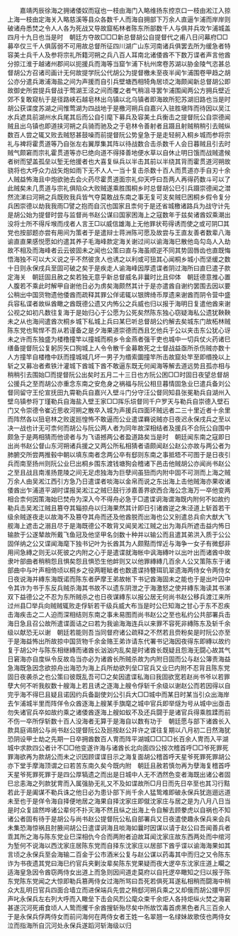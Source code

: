 <!-- { "loadSidebar": true } -->
　　嘉靖丙辰徐海之拥诸倭奴而寇也一枝由海门入略维扬东控京口一枝由淞江入掠上海一枝由定海关入略慈溪等县众各数千人而海自拥部下万余人直逼乍浦而岸岸则破诸舟悉焚之令人人各为死战又导故窟柘林者陈东所部数千人与俱并兵攻乍浦城盖四月十九日也当是时　朝廷方夺故□□□新总督胡公自提督代之甫八日问幕府□□募卒仅三千人俱孱弱不可用故总督所征四川湖广山东河南诸兵俱罢去所为缓急者特容美士兵千人及参将宗礼所籍河朔之兵八百人耳南北诸倭酋不下数万谍者声言他酋分掠江淮于越诸州郡间以扼援兵而海等当窟乍浦下杭州席卷苏湖以胁金陵气恣甚总督胡公方召诸司画计无何故提学阮公代胡公为提督檄未至夜半闻乍浦围卷甲趋之胡公亦分遣兵澉浦海盐之间为声援而自引兵壁塘西相犄角居顷之海颇闻新总督胡公即故御史所尝提兵督战于莺湖王泾之间而覆之者气稍沮寻罢乍浦围闻两公方拥兵壁近郊不复敢窥杭于是径路峡石越皂林出乌镇以北乌镇者即海故所犯苏湖旧路也当是时胡公获谍度苏湖之间惟莺湖为四战地于是檄河朔兵自嘉兴入驻胜墩阵而待因以吴江水兵遮具前湖州水兵尾其后而公自引麾下募兵及容美土兵衡击之提督阮公自崇德闻贼且出乌镇也即道挟河朔之兵骑而驰及之于皂林令善射者且蹑且射贼稍稍引去贼纵数百人尝之辄又败去贼怒甚鼓噪而前提督阮公势皇急于是走轻舸入桐乡城而参将宗礼与裨将霍贯道等乃自张左右翼厚集其阵以待战数合击杀数千人会日暮贼且引去时贼气颇窘而宗礼霍贯道等亦巳绝向道不得择善地便水草以自休止明日饿而战贼遣候者树而望盖孤垒以堑无他援者也大喜复纵兵以半击其前以半绕其背而霍贯道河朔故骁将也大呼众力战矢炮如雨下无不人人一当十复击杀数十百人而贯道亦手自刃十余人贼益怖海且中炮欲驰去会火药尽霍贯道面宗礼仰天呼曰吾两人再得药数斗可以了此贼矣未几贯道与宗礼俱陷众大败贼遂乘胜围桐乡时总督胡公巳引兵蹑崇德闻之澘然流涕曰河朔之兵既败我兵皆气夺莫敢战东南之事无复可支矣贼巳困桐乡假令复分兵困崇德以劫我我雨□譬之抱而自沉也国家且柰何于是还省城檄诸路兵为战守计先是胡公始为提督时尝与监督尚书赵公谋曰国家困海上之寇数年于兹矣诸酋奴乘潮出没将士所不得斥堠而戌者人言王□以威信雄海上无他罪状苟得诱而使之或可阴□其党也按部题亦尝有用间为策者于是遣辩士蒋洲陈可愿及故尝与王直友善者数辈八海谕直直果感悦愿如约遣其养子毛海峰款定海关谢过间以谕海海巳散他岛勾岛人入劫故不相及而海峰者云云彼固未之闻也公策曰直与海虽顺逆不同其势固唇齿也直既悔悟海独不可以大义说之乎不然彼贪人也诱之以利或可狃其心闻桐乡城小而坚缓之数十日则永保戌兵至固可破之矣于是疾走人谕海峰因厚遗谍者阴过海所曰直巳遣子款定海关　朝廷固且赦之矣若独无意乎新总督威名非曩时比且仰体　朝廷德意推心置人腹若不乘此时解甲自谢他日必为虏矣海颇然其计于是亦遣酋自谢约罢围去因以要公稍出中国货物遗他倭酋而疏释其罪公佯诺辄以银牌绮币厚遗来谢酋而阴令营中盛兵容私谍者故纵酋瞰之酋既德公遗又内怖公之兵威也归以报于海明日复遣他酋来谢公视之如初凡数往复海于是始归心于公愿为公死矣然陈东独心窃疑海私公遗犹鞅鞅未之从也海间遣酋次桐乡城下私城上兵曰某巳听总督胡公约解去矣城东门故柘林贼陈东党也鸳悍不吾从若谨备之是夕海果道崇德而西且乞他兵于公以夹击东公犹心讶未之许而东独盛为楼橹撞竿以撞城而桐乡令金燕者强干吏也城中一切兵仗火药诸巳缮备提督阮公复躬厉矢口狥城上人令令散千金募敢死之士督战益亟所杀伤贼亦数十人方撞竿自楼橹中跃而撞城城几坏一男子为缗索圜撞竿所击故窟处竿至即缗挽以上斩之又募冶者煮铁汁灌城下酋城下酋不敢逼东既无何闻海等解去道远势且孤亦相与稍稍引去围始□而提督阮公出矣时五月二十三日也方阮公困□□时固日夜望总督胡公援兵之至而胡公亦重念东南之安危身之祸福与阮公相旦暮情固急业巳遣兵备刘公督同留守王伦宣抚田九霄勒兵自嘉兴入壁斗门分守汪公督同知县张冕勒兵自湖州入壁乌镇参将丁瑾勒兵自海盐入壁王家□□挥乐埙督同千户罗天与勒兵自崇德入壁石门又令崇德令崔近思收河朔之散卒入城为声援兵四面环贼远者二三十里近者十余里而阵然各以狃皂林之败逡廵惶怖不敢逼而公业遣谍羇说贼亦日夜迟永保戌兵之至以决一战也计无可柰何而胡公与阮公两人者为同年故深相结者及援兵不合阮公自围中颇急于是两相猜而他谤者与为飞语撼两公者盈道路矣当是时　朝廷闻东南之寇即日出尚书赵公督山东河朔诸兵援之又两公所私相猜者语颇闻赵公赵公亦故与两公者为肺腑交所尝两推毂中朝以填东南者念两公卒有郄则东南之事抵牾不可图于是日夜引兵而南至扬州则阮公业巳出桐乡围东渡钱塘狥会稽诸下邑击他贼胡公亦闻尚书赵公之至且战且南淮扬毘陵之间无足虑独海为巨孽间虽狃而内附中固不可测而上海之贼万余人由吴淞江西引方急乃日遣谍者啖海以金帛而说之东出海上击他贼海亦果收诸倭酋出乍浦道平湖时谍报吴淞江之贼巳鼓行涉嘉善界欲西合海公念海万一卒他变两相合柰何因策海始巳焚舟为深入今不得舟必急于□遣谍诇海谓海既内附何不如故约勒兵击吴淞江贼且篡夺其辎掠舟以归海果然其计即日引诸酋逆之朱泾道上斩首若干级余贼遂夜走以故海不及篡夺其舟而还及他酋脱而出海也公又别遣总兵俞大猷大飞舰海上遮击之溺且尽于是海既德公不敢背又闻吴淞江贼之出为海兵所遮击益内怖日输款于公遂辇故所戴飞鱼冠及他坚甲名剑数十种并以输公而且遣其弟洪入质于公公固佯纳之公又谍闻海麾下独书记叶为长酋其为人颇黠而悍近与海争一女子有微郄非用间急縳之则无以死彼之内附之心于是遣谍就海帐中讽海縳叶以出叶出而诸酋中故隶叶部曲者稍稍怨且惧矣怨且惧恐生他衅则又以他罪縳縳几百余人公又策陈东于诸部曲中与叶声相倚顷以桐乡之役两睚眦者也数遣谍持簪珥玑翠遗海两侍女令两侍女日夜说海并縳东海既诺而陈东者萨摩王弟故帐下书记酋海固未之能也于是出叶囚中令其诈为书于东反兵贼杀海其书故不以遗东阴泄之于海激怒之使并縳东海读其书涕双下益德公之不忍为东所贼杀之也日夜谋縳东以报公居无何尚书赵公移兵渡江来所过州县□举兵向贼贼辄败走俘斩若干级兵威大布当是时公巳知海之甘心于东不忍疾击海疾击之二人迫而深相结则东南之事未易图而尚书赵公之至也私约公共部署兵击海日急且召公故所遣谍面诘之曰若为我谕海海连兵以来罪不容死非縳陈东及斩千余级以献恐无以谢　朝廷若能则吾当同督府诸公疏释之不然若且赍粉矣是时阮公亦至于是海益怖出所故掠中国货物千余金赂王弟诈请东代署书记海因夜得东即縳以故约复于胡公叶与陈东相继縳而诸酋长汹汹内乱矣是时诸酋长既疑且怨海无闘心故其气日窘海亦自度纵令反故岛当亦必为诸酋长所贼杀故为内附日固而公与赵公簿责海益急海既急因念欲掠舟出海恐为海上兵所劫欲列垒□官兵又业巳内附不忍背且陈东党固日夜袭杀之也公策曰彼既乱吾可□之矣因遣谍私海曰我固欲宽若赵尚书爷以若罪孽大何不听我舣数十艘海上若且诱之逐海上艘令俘斩千余级以谢赵公而若因得以自完乎海不得巳且疑且诺因约兵备副使刘公引兵大□□城中而某日时某当引众出海岸去乍浦城半里而阵佯令众酋逐海上艘某手旗麾之城中官兵即举燧为号从城中出亟击勿失诸官兵卒如故约乘之诸倭酋逐海上艘如蚁不及还兵闘于是诸官兵得乘胜蹂而前不伤一卒所俘斩数十百人没海者无算于是海自以数有功于　朝廷愿与部下诸酋长入款具庭谒胡公与尚书赵公提督阮公及廵按赵公并许之谍往复期以八月初二日然海犹恐阴设甲士劫之先期一日卒拥酋数百人冑而阵平湖城□□□□长百余人冑而入平湖城中求款四公者计不□□他变遂许海与诸酋长北向面四公按次稽首呼□□爷死罪死罪海欲再为款胡公而未之识因顾谍谍目示之海复面胡公稽首呼天星爷死罪死罪胡公亦下堂手摩海顶谓之曰若苦东南久矣今既内附　朝廷且赦若慎勿再为孽海复稽首呼天星爷死罪死罪于是四公厚犒遗之而出是日城中人无不洒然色变者海既出诸公者固巳忿恚海之列款犹冑而入属强胁无礼又不及如谍故所□月日而先日卒至也其习行黠若此于是阖谋不勒兵诛之他日必为患讣部下尚千余人猛鸷难即破永保兵犹迤逦远道未至也于是佯令海自择便地居之海果自择沈家庄即僦沈家庄与居之是为八月八日当是时众复諠然哗诸公辈何不扑灭海不然且纵之出海上令自解去顾豢虎以自祸也不知诸公者固有待于是胡公与尚书赵公提督阮公私自部署兵又日夜遣使趣永保兵来会兵未集恐海惊祸且肘腋间胡公日遣谍诇海且啖海如曩时因谋以请于赵公曰吾闻善兵者乖其所之海与陈东党业巳深相仇今合而两附者迫故耳闻沈家庄故东西两处而中绾河为堑何不说海以西沈家庄居陈东党而自择东沈家庄以居部下酋乎谍以谕海海果如其言顷之永保兵至会海输二百金于公市酒米公复与赵公谋以药毒其中而归之又令陈东诈为书夜遗其党曰海巳约官兵夹剿汝辈矣陈东党果疑而夜大逻卒东沈家庄道上矙之适海皇急因令酋窃两侍女出道上而急则因间道走莫府以自托逻卒瞰知之归以报于陈东党陈东党闻之大惊即勒兵篡两侍女过海所骂曰吾死若俱死耳遂私相稍而闘海中稍众大乱明日官兵四面合墙立而进保端兵先尝之稍郄河朔兵乘之又却俄而胡公擐甲厉声叱永保兵左右列大呼而入瞰垒下击会风烈公麾众束千余炬人各持炬纵火焚之海窘甚遂沉河死甫食顷人人鸷而攫千余酋搜斩殆尽矣中所故饮毒首虏黑色者凡三百余人于是永保兵俘两侍女而前问海何在两侍女者王姓一名翠翘一名绿妹故歌伎也两侍女泣而指海所自沉河处永保兵遂蹈河斩海级以归 
